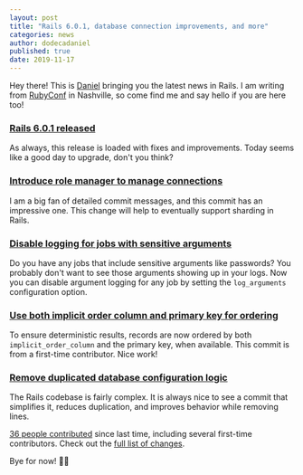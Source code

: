 ```yaml
---
layout: post
title: "Rails 6.0.1, database connection improvements, and more"
categories: news
author: dodecadaniel
published: true
date: 2019-11-17
---
```


Hey there! This is [Daniel] bringing you the latest news in Rails. I am writing
from [RubyConf] in Nashville, so come find me and say hello if you are here
too!

### [Rails 6.0.1 released]

As always, this release is loaded with fixes and improvements. Today seems like
a good day to upgrade, don't you think?

### [Introduce role manager to manage connections]

I am a big fan of detailed commit messages, and this commit has an impressive
one. This change will help to eventually support sharding in Rails.

### [Disable logging for jobs with sensitive arguments]

Do you have any jobs that include sensitive arguments like passwords? You
probably don't want to see those arguments showing up in your logs. Now you can
disable argument logging for any job by setting the `log_arguments`
configuration option.

### [Use both implicit order column and primary key for ordering]

To ensure deterministic results, records are now ordered by both
`implicit_order_column` and the primary key, when available. This commit is from
a first-time contributor. Nice work!

### [Remove duplicated database configuration logic]

The Rails codebase is fairly complex. It is always nice to see a commit that
simplifies it, reduces duplication, and improves behavior while removing lines.

[36 people contributed] since last time, including several first-time
contributors. Check out the [full list of changes].

Bye for now! 👋🏻

[Daniel]: https://twitter.com/dodecadaniel
[RubyConf]: https://www.rubyconf.org/
[Rails 6.0.1 released]: https://weblog.rubyonrails.org/2019/11/5/Rails-6-0-1-released/
[Introduce role manager to manage connections]: https://github.com/rails/rails/pull/37622
[Disable logging for jobs with sensitive arguments]: https://github.com/rails/rails/pull/37660
[Use both implicit order column and primary key for ordering]: https://github.com/rails/rails/pull/37626
[Remove duplicated database configuration logic]: https://github.com/rails/rails/pull/37695

[36 people contributed]: https://contributors.rubyonrails.org/contributors/in-time-window/20191103-20191116
[full list of changes]: https://github.com/rails/rails/compare/master@%7B2019-11-03%7D...@%7B2019-11-16%7D
